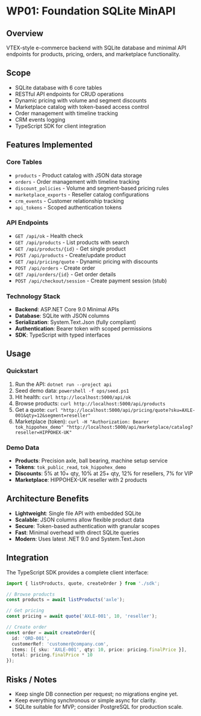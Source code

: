 # WP01: Foundation SQLite MinAPI

## Overview
VTEX-style e-commerce backend with SQLite database and minimal API endpoints for products, pricing, orders, and marketplace functionality.

## Scope
- SQLite database with 6 core tables
- RESTful API endpoints for CRUD operations
- Dynamic pricing with volume and segment discounts
- Marketplace catalog with token-based access control
- Order management with timeline tracking
- CRM events logging
- TypeScript SDK for client integration

## Features Implemented

### Core Tables
- `products` - Product catalog with JSON data storage
- `orders` - Order management with timeline tracking
- `discount_policies` - Volume and segment-based pricing rules
- `marketplace_exports` - Reseller catalog configurations
- `crm_events` - Customer relationship tracking
- `api_tokens` - Scoped authentication tokens

### API Endpoints
- `GET /api/ok` - Health check
- `GET /api/products` - List products with search
- `GET /api/products/{id}` - Get single product
- `POST /api/products` - Create/update product
- `GET /api/pricing/quote` - Dynamic pricing with discounts
- `POST /api/orders` - Create order
- `GET /api/orders/{id}` - Get order details
- `POST /api/checkout/session` - Create payment session (stub)

### Technology Stack
- **Backend**: ASP.NET Core 9.0 Minimal APIs
- **Database**: SQLite with JSON columns
- **Serialization**: System.Text.Json (fully compliant)
- **Authentication**: Bearer token with scoped permissions
- **SDK**: TypeScript with typed interfaces

## Usage

### Quickstart
1) Run the API: `dotnet run --project api`
2) Seed demo data: `powershell -f ops/seed.ps1`
3) Hit health: `curl http://localhost:5000/api/ok`
4) Browse products: `curl http://localhost:5000/api/products`
5) Get a quote: `curl "http://localhost:5000/api/pricing/quote?sku=AXLE-001&qty=12&segment=reseller"`
6) Marketplace (token):
   `curl -H "Authorization: Bearer tok_hippohex_demo" "http://localhost:5000/api/marketplace/catalog?reseller=HIPPOHEX-UK"`

### Demo Data
- **Products**: Precision axle, ball bearing, machine setup service
- **Tokens**: `tok_public_read`, `tok_hippohex_demo`
- **Discounts**: 5% at 10+ qty, 10% at 25+ qty, 12% for resellers, 7% for VIP
- **Marketplace**: HIPPOHEX-UK reseller with 2 products

## Architecture Benefits
- **Lightweight**: Single file API with embedded SQLite
- **Scalable**: JSON columns allow flexible product data
- **Secure**: Token-based authentication with granular scopes
- **Fast**: Minimal overhead with direct SQLite queries
- **Modern**: Uses latest .NET 9.0 and System.Text.Json

## Integration
The TypeScript SDK provides a complete client interface:

```typescript
import { listProducts, quote, createOrder } from './sdk';

// Browse products
const products = await listProducts('axle');

// Get pricing
const pricing = await quote('AXLE-001', 10, 'reseller');

// Create order
const order = await createOrder({
  id: 'ORD-001',
  customerRef: 'customer@company.com',
  items: [{ sku: 'AXLE-001', qty: 10, price: pricing.finalPrice }],
  total: pricing.finalPrice * 10
});
```

## Risks / Notes
- Keep single DB connection per request; no migrations engine yet.
- Keep everything synchronous or simple async for clarity.
- SQLite suitable for MVP; consider PostgreSQL for production scale.